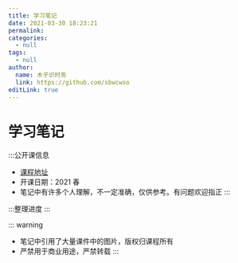 ```yaml
---
title: 学习笔记
date: 2021-03-30 18:23:21
permalink:
categories: 
  - null
tags: 
  - null
author: 
  name: 木子识时务
  link: https://github.com/sbwcwso
editLink: true
---
```


# 学习笔记

:::公开课信息
* [课程地址](https://www.xuetangx.com/course/THU08091000320/5881441?channel=learn_title)
* 开课日期：2021 春
* 笔记中有许多个人理解，不一定准确，仅供参考。有问题欢迎指正
:::

:::整理进度
:::


::: warning
* 笔记中引用了大量课件中的图片，版权归课程所有
* 严禁用于商业用途，严禁转载
:::

```markmap
```
